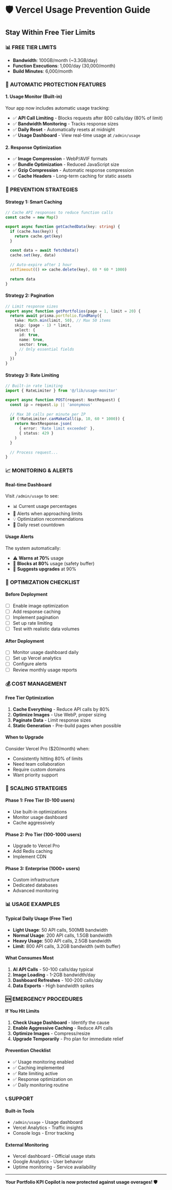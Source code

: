 # 🛡️ Vercel Usage Prevention Guide
## Stay Within Free Tier Limits

### 📊 **FREE TIER LIMITS**
- **Bandwidth**: 100GB/month (~3.3GB/day)
- **Function Executions**: 1,000/day (30,000/month)
- **Build Minutes**: 6,000/month

### 🚨 **AUTOMATIC PROTECTION FEATURES**

#### **1. Usage Monitor (Built-in)**
Your app now includes automatic usage tracking:
- ✅ **API Call Limiting** - Blocks requests after 800 calls/day (80% of limit)
- ✅ **Bandwidth Monitoring** - Tracks response sizes
- ✅ **Daily Reset** - Automatically resets at midnight
- ✅ **Usage Dashboard** - View real-time usage at `/admin/usage`

#### **2. Response Optimization**
- ✅ **Image Compression** - WebP/AVIF formats
- ✅ **Bundle Optimization** - Reduced JavaScript size
- ✅ **Gzip Compression** - Automatic response compression
- ✅ **Cache Headers** - Long-term caching for static assets

### 🎯 **PREVENTION STRATEGIES**

#### **Strategy 1: Smart Caching**
```typescript
// Cache API responses to reduce function calls
const cache = new Map()

export async function getCachedData(key: string) {
  if (cache.has(key)) {
    return cache.get(key)
  }
  
  const data = await fetchData()
  cache.set(key, data)
  
  // Auto-expire after 1 hour
  setTimeout(() => cache.delete(key), 60 * 60 * 1000)
  
  return data
}
```

#### **Strategy 2: Pagination**
```typescript
// Limit response sizes
export async function getPortfolios(page = 1, limit = 20) {
  return await prisma.portfolio.findMany({
    take: Math.min(limit, 50), // Max 50 items
    skip: (page - 1) * limit,
    select: {
      id: true,
      name: true,
      sector: true,
      // Only essential fields
    }
  })
}
```

#### **Strategy 3: Rate Limiting**
```typescript
// Built-in rate limiting
import { RateLimiter } from '@/lib/usage-monitor'

export async function POST(request: NextRequest) {
  const ip = request.ip || 'anonymous'
  
  // Max 10 calls per minute per IP
  if (!RateLimiter.canMakeCall(ip, 10, 60 * 1000)) {
    return NextResponse.json(
      { error: 'Rate limit exceeded' },
      { status: 429 }
    )
  }
  
  // Process request...
}
```

### 📈 **MONITORING & ALERTS**

#### **Real-time Dashboard**
Visit `/admin/usage` to see:
- 📊 Current usage percentages
- 🚨 Alerts when approaching limits
- 💡 Optimization recommendations
- 📅 Daily reset countdown

#### **Usage Alerts**
The system automatically:
- ⚠️ **Warns at 70%** usage
- 🚨 **Blocks at 80%** usage (safety buffer)
- 📧 **Suggests upgrades** at 90%

### 🔧 **OPTIMIZATION CHECKLIST**

#### **Before Deployment**
- [ ] Enable image optimization
- [ ] Add response caching
- [ ] Implement pagination
- [ ] Set up rate limiting
- [ ] Test with realistic data volumes

#### **After Deployment**
- [ ] Monitor usage dashboard daily
- [ ] Set up Vercel analytics
- [ ] Configure alerts
- [ ] Review monthly usage reports

### 💰 **COST MANAGEMENT**

#### **Free Tier Optimization**
1. **Cache Everything** - Reduce API calls by 80%
2. **Optimize Images** - Use WebP, proper sizing
3. **Paginate Data** - Limit response sizes
4. **Static Generation** - Pre-build pages when possible

#### **When to Upgrade**
Consider Vercel Pro ($20/month) when:
- Consistently hitting 80% of limits
- Need team collaboration
- Require custom domains
- Want priority support

### 🚀 **SCALING STRATEGIES**

#### **Phase 1: Free Tier (0-100 users)**
- Use built-in optimizations
- Monitor usage dashboard
- Cache aggressively

#### **Phase 2: Pro Tier (100-1000 users)**
- Upgrade to Vercel Pro
- Add Redis caching
- Implement CDN

#### **Phase 3: Enterprise (1000+ users)**
- Custom infrastructure
- Dedicated databases
- Advanced monitoring

### 📊 **USAGE EXAMPLES**

#### **Typical Daily Usage (Free Tier)**
- **Light Usage**: 50 API calls, 500MB bandwidth
- **Normal Usage**: 200 API calls, 1.5GB bandwidth  
- **Heavy Usage**: 500 API calls, 2.5GB bandwidth
- **Limit**: 800 API calls, 3.2GB bandwidth (with buffer)

#### **What Consumes Most**
1. **AI API Calls** - 50-100 calls/day typical
2. **Image Loading** - 1-2GB bandwidth/day
3. **Dashboard Refreshes** - 100-200 calls/day
4. **Data Exports** - High bandwidth spikes

### 🆘 **EMERGENCY PROCEDURES**

#### **If You Hit Limits**
1. **Check Usage Dashboard** - Identify the cause
2. **Enable Aggressive Caching** - Reduce API calls
3. **Optimize Images** - Compress/resize
4. **Upgrade Temporarily** - Pro plan for immediate relief

#### **Prevention Checklist**
- ✅ Usage monitoring enabled
- ✅ Caching implemented
- ✅ Rate limiting active
- ✅ Response optimization on
- ✅ Daily monitoring routine

### 📞 **SUPPORT**

#### **Built-in Tools**
- `/admin/usage` - Usage dashboard
- Vercel Analytics - Traffic insights
- Console logs - Error tracking

#### **External Monitoring**
- Vercel dashboard - Official usage stats
- Google Analytics - User behavior
- Uptime monitoring - Service availability

---

**Your Portfolio KPI Copilot is now protected against usage overages! 🛡️**
